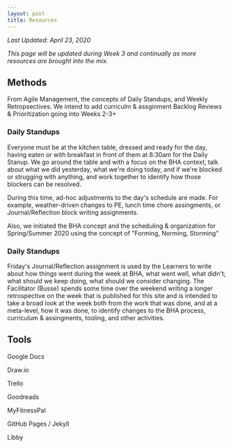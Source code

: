 ```yaml
---
layout: post
title: Resources
---
```


_Last Updated: April 23, 2020_

_This page will be updated during Week 3 and continually as more resources are brought into the mix._

## Methods

From Agile Management, the concepts of Daily Standups, and Weekly Retropsectives. We intend to add curriculm & assginment Backlog Reviews & Prioritization going into Weeks 2-3+

### Daily Standups
Everyone must be at the kitchen table, dressed and ready for the day, having eaten or with breakfast in front of them at 8:30am for the Daily Stanup. We go around the table and with a focus on the BHA context, talk about what we did yesterday, what we're doing today, and if we're blocked or strugging with anything, and work together to identify how those blockers can be resolved.

During this time, ad-hoc adjustments to the day's schedule are made. For example, weather-driven changes to PE, lunch time chore assingments, or Journal/Reflection block writing assignments.

Also, we initiated the BHA concept and the scheduling & organization for Spring/Summer 2020 using the concept of "Forming, Norming, Storming"

### Daily Standups
Friday's Journal/Reflection assignment is used by the Learners to write about how things went during the week at BHA, what went well, what didn't; what should we keep doing, what should we consider changing. The Facilitator (Busse) spends some time over the weekend writing a longer retrospective on the week that is published for this site and is intended to take a broad look at the week both from the work that was done, and at a meta-level, how it was done, to identify changes to the BHA process, curriculum & assingments, tooling, and other activities.

## Tools

Google Docs


Draw.io


Trello


Goodreads


MyFitnessPal


GitHub Pages / Jekyll

Libby

